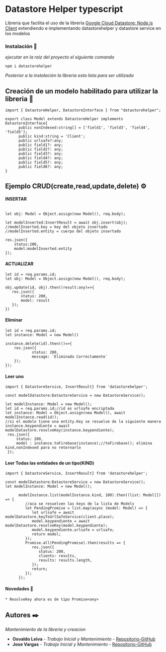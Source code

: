 # Datastore Helper typescript

Libreria que facilita el uso de la libreria [Google Cloud Datastore: Node.js Client](https://github.com/googleapis/nodejs-datastore) extendiendo e implementando datastorehelper y datastore service en los modelos


### Instalación 🔧

_ejecutar en la raiz del proyecto el siguiente comando_

```
npm i datastorehelper
```

_Posterior a la instalación la libreria esta lista para ser utilizada_

## Creación de un modelo habilitado para utilizar la libreria 🧠

```
import { DatastoreHelper, DatastoreInterface } from "datastorehelper";

export class Model extends DatastoreHelper implements DatastoreInterface{
      public nonIndexed:string[] = ['field1', 'field3', 'field4', 'field5'];
      public kind:string = 'Client';
      public urlsafe?:any;
      public field1?: any;
      public field2?: any;
      public field3?: any;
      public field4?: any;
      public field5?: any;
      public field6?: any;
}
```
## Ejemplo CRUD(create,read,update,delete) ⚙️

#### INSERTAR
```

let obj: Model = Object.assign(new Model(), req.body);

let modelInserted:InsertResult = await obj.insert(obj);
//modelInserted.key = key del objeto insertado
//modelInserted.entity = cuerpo del objeto insertado

res.json({
    status:200,
    model:modelInserted.entity
});
```

#### ACTUALIZAR
```
let id = req.params.id;
let obj: Model = Object.assign(new Model(), req.body);

obj.update(id, obj).then((result:any)=>{
   res.json({
       status: 200,
       model: result
   });
})

```

#### Eliminar
```
let id = req.params.id;
let instance: Model = new Model()

instance.delete(id).then(()=>{
    res.json({
            status: 200,
            message: `Eliminado Correctamente`
    });
});
```

#### Leer uno
```
import { DatastoreService, InsertResult} from 'datastorehelper';

const modelDatastore:DatastoreService = new DatastoreService();

let modelInstance: Model = new Model();
let id = req.params.id;//id es urlsafe encriptada
let instance: Model = Object.assign(new Model(), await modelInstance.read(id));
//si el modelo tiene una entity.Key se resuelve de la siguiente manera
instance.keypendiente = await modelDatastore.resolveKey(instance.keypendiente);
 res.json({
     status: 200,
     model : instance.toFirebase(instance);//toFirebase(); elimina kind,nonIndexed para no retornarlo
 });
```

#### Leer Todas las entidades de un tipo(KIND)
```
import { DatastoreService, InsertResult} from 'datastorehelper';

const modelDatastore:DatastoreService = new DatastoreService();
let modelInstance: Model = new Model();

      modelInstance.list(modelInstance.kind, 100).then((list: Model[]) => {
         //aca se resuelven las keys de la lista de Models
         let PendingPromise = list.map(async (model: Model) => {
            let urlsafe = await modelDatastore.keyToUrlSafeService(client.place);
            model.keypendiente = await modelDatastore.resolveKey(model.keypendiente);
            model.keypendiente.urlsafe = urlsafe;
            return model;
         });
         Promise.all(PendingPromise).then(results => {
            res.json({
               status: 200,
               clients: results,
               results: results.length,
            });
            return;
         });
      });
```

#### Novedades 🤘 
```
* ResolveKey ahora es de tipo Promise<any>
```

## Autores ✒️

_Mantenimiento de la libreria y creacion_

* **Osvaldo Leiva** - *Trabajo Inicial y Mantenimiento* - [Repositorio-GitHub](https://github.com/bazookon)
* **Jose Vargas** - *Trabajo Inicial y Mantenimiento* - [Repositorio-GitHub](https://github.com/JoseMarcelo-v)
